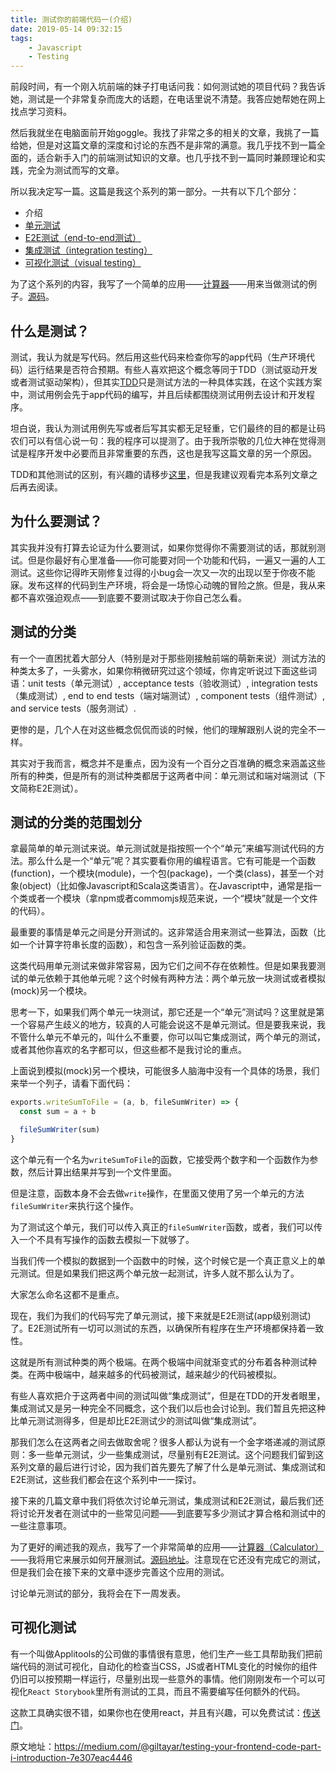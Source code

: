 ```yaml
---
title: 测试你的前端代码一(介绍)
date: 2019-05-14 09:32:15
tags:
    - Javascript
    - Testing
---
```


前段时间，有一个刚入坑前端的妹子打电话问我：如何测试她的项目代码？我告诉她，测试是一个非常复杂而庞大的话题，在电话里说不清楚。我答应她帮她在网上找点学习资料。

然后我就坐在电脑面前开始goggle。我找了非常之多的相关的文章，我挑了一篇给她，但是对这篇文章的深度和讨论的东西不是非常的满意。我几乎找不到一篇全面的，适合新手入门的前端测试知识的文章。也几乎找不到一篇同时兼顾理论和实践，完全为测试而写的文章。

所以我决定写一篇。这篇是我这个系列的第一部分。一共有以下几个部分：

- 介绍
- [单元测试](https://hackernoon.com/testing-your-frontend-code-part-ii-unit-testing-1d05f8d50859#.xf5q3crth)
- [E2E测试（end-to-end测试）](https://hackernoon.com/testing-your-frontend-code-part-iii-e2e-testing-e9261b56475)
- [集成测试（integration testing）](https://hackernoon.com/testing-your-frontend-code-part-iv-integration-testing-f1f4609dc4d9)
- [可视化测试（visual testing）](https://medium.com/@giltayar/testing-your-frontend-code-part-v-visual-testing-935864cfb5c7)

为了这个系列的内容，我写了一个简单的应用——[计算器](http://frontend-testing.surge.sh/)——用来当做测试的例子。[源码](https://github.com/giltayar/frontend-testing)。

## 什么是测试？

测试，我认为就是写代码。然后用这些代码来检查你写的app代码（生产环境代码）运行结果是否符合预期。有些人喜欢把这个概念等同于TDD（测试驱动开发或者测试驱动架构），但其实[TDD](https://en.wikipedia.org/wiki/Test-driven_development)只是测试方法的一种具体实践，在这个实践方案中，测试用例会先于app代码的编写，并且后续都围绕测试用例去设计和开发程序。

坦白说，我认为测试用例先写或者后写其实都无足轻重，它们最终的目的都是让码农们可以有信心说一句：我的程序可以提测了。由于我所崇敬的几位大神在觉得测试是程序开发中必要而且非常重要的东西，这也是我写这篇文章的另一个原因。

TDD和其他测试的区别，有兴趣的请移步[这里](https://martinfowler.com/articles/is-tdd-dead/)，但是我建议观看完本系列文章之后再去阅读。

## 为什么要测试？

其实我并没有打算去论证为什么要测试，如果你觉得你不需要测试的话，那就别测试。但是你最好有心里准备——你可能要对同一个功能和代码，一遍又一遍的人工测试。这些你记得昨天刚修复过得的小bug会一次又一次的出现以至于你夜不能寐。发布这样的代码到生产环境，将会是一场惊心动魄的冒险之旅。但是，我从来都不喜欢强迫观点——到底要不要测试取决于你自己怎么看。

## 测试的分类

有一个一直困扰着大部分人（特别是对于那些刚接触前端的萌新来说）测试方法的种类太多了，一头雾水，如果你稍微研究过这个领域，你肯定听说过下面这些词语：unit tests（单元测试）, acceptance tests（验收测试）, integration tests（集成测试）, end to end tests（端对端测试）, component tests（组件测试）, and service tests（服务测试）.

更惨的是，几个人在对这些概念侃侃而谈的时候，他们的理解跟别人说的完全不一样。

其实对于我而言，概念并不是重点，因为没有一个百分之百准确的概念来涵盖这些所有的种类，但是所有的测试种类都居于这两者中间：单元测试和端对端测试（下文简称E2E测试）。

## 测试的分类的范围划分

拿最简单的单元测试来说。单元测试就是指按照一个个“单元”来编写测试代码的方法。那么什么是一个“单元”呢？其实要看你用的编程语言。它有可能是一个函数(function)，一个模块(module)，一个包(package)，一个类(class)，甚至一个对象(object)（比如像Javascript和Scala这类语言）。在Javascript中，通常是指一个类或者一个模块（拿npm或者commomjs规范来说，一个“模块”就是一个文件的代码）。

最重要的事情是单元之间是分开测试的。这非常适合用来测试一些算法，函数（比如一个计算字符串长度的函数），和包含一系列验证函数的类。

这类代码用单元测试来做非常容易，因为它们之间不存在依赖性。但是如果我要测试的单元依赖于其他单元呢？这个时候有两种方法：两个单元放一块测试或者模拟(mock)另一个模块。

思考一下，如果我们两个单元一块测试，那它还是一个“单元”测试吗？这里就是第一个容易产生歧义的地方，较真的人可能会说这不是单元测试。但是要我来说，我不管什么单元不单元的，叫什么不重要，你可以叫它集成测试，两个单元的测试，或者其他你喜欢的名字都可以，但这些都不是我讨论的重点。

上面说到模拟(mock)另一个模块，可能很多人脑海中没有一个具体的场景，我们来举一个列子，请看下面代码：

```js
exports.writeSumToFile = (a, b, fileSumWriter) => {
  const sum = a + b

  fileSumWriter(sum)
}
```

这个单元有一个名为`writeSumToFile`的函数，它接受两个数字和一个函数作为参数，然后计算出结果并写到一个文件里面。

但是注意，函数本身不会去做`write`操作，在里面又使用了另一个单元的方法`fileSumWriter`来执行这个操作。

为了测试这个单元，我们可以传入真正的`fileSumWriter`函数，或者，我们可以传入一个不具有写操作的函数去模拟一下就够了。

当我们传一个模拟的数据到一个函数中的时候，这个时候它是一个真正意义上的单元测试。但是如果我们把这两个单元放一起测试，许多人就不那么认为了。

大家怎么命名这都不是重点。

现在，我们为我们的代码写完了单元测试，接下来就是E2E测试(app级别测试)了。E2E测试所有一切可以测试的东西，以确保所有程序在生产环境都保持着一致性。

这就是所有测试种类的两个极端。在两个极端中间就渐变式的分布着各种测试种类。在两中极端中，越来越多的代码被测试，越来越少的代码被模拟。

有些人喜欢把介于这两者中间的测试叫做“集成测试”，但是在TDD的开发者眼里，集成测试又是另一种完全不同概念，这个我们以后也会讨论到。我们暂且先把这种比单元测试测得多，但是却比E2E测试少的测试叫做“集成测试”。

那我们怎么在这两者之间去做取舍呢？很多人都认为说有一个金字塔递减的测试原则：多一些单元测试，少一些集成测试，尽量别有E2E测试。这个问题我们留到这系列文章的最后进行讨论，因为我们首先要先了解了什么是单元测试、集成测试和E2E测试，这些我们都会在这个系列中一一探讨。

接下来的几篇文章中我们将依次讨论单元测试，集成测试和E2E测试，最后我们还将讨论开发者在测试中的一些常见问题——到底要写多少测试才算合格和测试中的一些注意事项。

为了更好的阐述我的观点，我写了一个非常简单的应用——[计算器（Calculator）](http://frontend-testing.surge.sh/)——我将用它来展示如何开展测试。[源码地址](https://github.com/giltayar/frontend-testing)。注意现在它还没有完成它的测试，但是我们会在接下来的文章中逐步完善这个应用的测试。

讨论单元测试的部分，我将会在下一周发表。

## 可视化测试

有一个叫做Applitools的公司做的事情很有意思，他们生产一些工具帮助我们把前端代码的测试可视化，自动化的检查当CSS，JS或者HTML变化的时候你的组件仍旧可以按预期一样运行，尽量别出现一些意外的事情。他们刚刚发布一个可以可视化`React Storybook`里所有测试的工具，而且不需要编写任何额外的代码。

这款工具确实很不错，如果你也在使用react，并且有兴趣，可以免费试试：[传送门](http://testautomation.applitools.com/post/170337956797/visually-testing-react-components-using-the-eyes?utm_source=SOF&utm_medium=GT)。

原文地址：https://medium.com/@giltayar/testing-your-frontend-code-part-i-introduction-7e307eac4446
